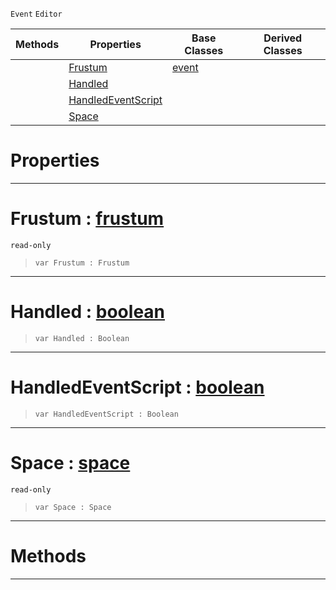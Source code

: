  `Event` `Editor`



|Methods|Properties|Base Classes|Derived Classes|
|---|---|---|---|
| |[ Frustum](https://github.com/zeroengineteam/ZeroDocs/blob/master/code_reference/class_reference/selecttoolfrustumevent.markdown#frustum-zero-engine-docu)|[event](https://github.com/zeroengineteam/ZeroDocs/blob/master/code_reference/class_reference/event.markdown)| |
| |[ Handled](https://github.com/zeroengineteam/ZeroDocs/blob/master/code_reference/class_reference/selecttoolfrustumevent.markdown#handled-zero-engine-docu)| | |
| |[ HandledEventScript](https://github.com/zeroengineteam/ZeroDocs/blob/master/code_reference/class_reference/selecttoolfrustumevent.markdown#handledeventscript-zero)| | |
| |[ Space](https://github.com/zeroengineteam/ZeroDocs/blob/master/code_reference/class_reference/selecttoolfrustumevent.markdown#space-zero-engine-docume)| | |


 #  Properties


---  
 #  Frustum : [frustum](https://github.com/zeroengineteam/ZeroDocs/blob/master/code_reference/class_reference/frustum.markdown)

 `read-only`

> 
> ``` lang=cpp, name=Zilch
> var Frustum : Frustum


---  
 #  Handled : [boolean](https://github.com/zeroengineteam/ZeroDocs/blob/master/code_reference/zilch_base_types/boolean.markdown)

> 
> ``` lang=cpp, name=Zilch
> var Handled : Boolean


---  
 #  HandledEventScript : [boolean](https://github.com/zeroengineteam/ZeroDocs/blob/master/code_reference/zilch_base_types/boolean.markdown)

> 
> ``` lang=cpp, name=Zilch
> var HandledEventScript : Boolean


---  
 #  Space : [space](https://github.com/zeroengineteam/ZeroDocs/blob/master/code_reference/class_reference/space.markdown)

 `read-only`

> 
> ``` lang=cpp, name=Zilch
> var Space : Space


---  
 #  Methods


---  
 

 